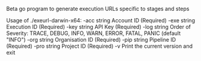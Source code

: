 Beta go program to generate execution URLs specific to stages and steps

Usage of ./exeurl-darwin-x64:
  -acc string
    	Account ID (Required)
  -exe string
    	Execution ID (Required)
  -key string
    	API Key (Required)
  -log string
    	Order of Severity: TRACE, DEBUG, INFO, WARN, ERROR, FATAL, PANIC (default "INFO")
  -org string
    	Organisation ID (Required)
  -pip string
    	Pipeline ID (Required)
  -pro string
    	Project ID (Required)
  -v	Print the current version and exit
